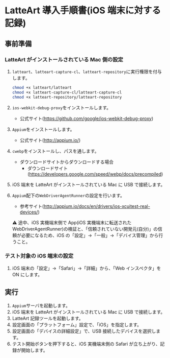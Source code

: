 # LatteArt 導入手順書(iOS 端末に対する記録)

## 事前準備

### LatteArt がインストールされている Mac 側の設定

1. `latteart`、`latteart-capture-cl`、`latteart-repository`に実行権限を付与します。

   ```bash
   chmod +x latteart/latteart
   chmod +x latteart-capture-cl/latteart-capture-cl
   chmod +x latteart-repository/latteart-repository
   ```

1. `ios-webkit-debug-proxy`をインストールします。
   - 公式サイト(https://github.com/google/ios-webkit-debug-proxy)
1. `Appium`をインストールします。
   - 公式サイト(http://appium.io/)
1. `cwebp`をインストールし、パスを通します。
   - ダウンロードサイトからダウンロードする場合
     - ダウンロードサイト(https://developers.google.com/speed/webp/docs/precompiled)
1. iOS 端末を LatteArt がインストールされている Mac に USB で接続します。
1. `Appium`配下の`WebDriverAgentRunner`の設定を行います。

   - 参考サイト(http://appium.io/docs/en/drivers/ios-xcuitest-real-devices/)

   :warning: 途中、iOS 実機端末側で App(iOS 実機端末に転送された WebDriverAgentRunner)の検証と、「信頼されていない開発元(⾃分)」の信頼が必要になるため、iOS の「設定」→「⼀般」→「デバイス管理」から⾏うこと。

### テスト対象の iOS 端末の設定

1. iOS 端末の「設定」→「Safari」→「詳細」から、「Web インスペクタ」を ON にします。

## 実行

1. `Appium`サーバを起動します。
1. iOS 端末を LatteArt がインストールされている Mac に USB で接続します。
1. LatteArt 記録ツールを起動します。
1. 設定画面の「プラットフォーム」設定で、「iOS」を指定します。
1. 設定画面の「デバイスの詳細設定」で、USB 接続したデバイスを選択します。
1. テスト開始ボタンを押下すると、iOS 実機端末側の Safari が立ち上がり、記録が開始します。
